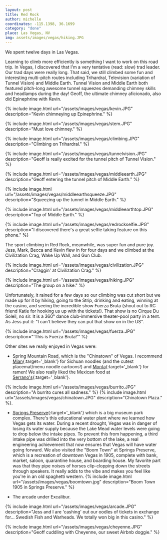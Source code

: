 ```yaml
---
layout: post
title: Red Rock
author: michelle
coordinates: -115.1398, 36.1699
category: "done"
place: Las Vegas, NV
img: assets/images/vegas/hiking.JPG
---
```


We spent twelve days in Las Vegas.

Learning to climb more efficiently is something I want to work on this road trip. In Vegas, I discovered that I'm a very tentative (read: slow) trad leader. Our trad days were really long. That said, we still climbed some fun and interesting multi-pitch routes including Trihardral, Television (variation of Tunnel Vision) and Middle Earth. Tunnel Vision and Middle Earth both featured pitch-long awesome tunnel squeezes demanding chimney skills and headlamps during the day! Geoff, the ultimate chimney aficionado, also did Epinephrine with Kevin.

{% include image.html url="/assets/images/vegas/kevin.JPG" description="Kevin chimneying up Epinephrine." %}

{% include image.html url="/assets/images/vegas/stem.JPG" description="Must love chimney." %}

{% include image.html url="/assets/images/vegas/climbing.JPG" description="Climbing on Trihardral." %}

{% include image.html url="/assets/images/vegas/tunnelvision.JPG" description="Geoff is really excited for the tunnel pitch of Tunnel Vision." %}

{% include image.html url="/assets/images/vegas/middleearth.JPG" description="Geoff entering the tunnel pitch of Middle Earth." %}

{% include image.html url="/assets/images/vegas/middleearthsqueeze.JPG" description="Squeezing up the tunnel in Middle Earth." %}

{% include image.html url="/assets/images/vegas/middleearthtop.JPG" description="Top of Middle Earth." %}

{% include image.html url="/assets/images/vegas/redrockselfie.JPG" description="I discovered there's a great selfie taking feature on this phone." %}

The sport climbing in Red Rock, meanwhile, was super fun and pure joy. Jess, Mark, Becca and Kevin flew in for four days and we climbed at the Civilization Crag, Wake Up Wall, and Gun Club.

{% include image.html url="/assets/images/vegas/civilization.JPG" description="Craggin' at Civilization Crag." %}

{% include image.html url="/assets/images/vegas/hiking.JPG" description="The group on a hike." %}

Unfortunately, it rained for a few days so our climbing was cut short but we made up for it by hiking, going to the Strip, drinking and eating, winning at the casino, and seeing the incredible show Fuerza Bruta (shout out to RC friend Katie for hooking us up with the tickets!). That show is no Cirque Du Soleil, no sir. It is a 360° dance club-immersive theater-pool party in a tent. As Jess put it: "I can't believe they can put that show on in the US".

{% include image.html url="/assets/images/vegas/fuerza.JPG" description="'This is Fuerza Bruta!'" %}

Other sites we really enjoyed in Vegas were:
- Spring Mountain Road, which is the "Chinatown" of Vegas. I recommend [Mian](https://www.yelp.com/biz/mian-sichuan-noodles-las-vegas-9?osq=mian+vegas){:target='_blank'} for Sichuan noodles (and the cutest placemat/menu noodle cartoons!) and [Monta](https://www.yelp.com/biz/monta-japanese-noodle-house-las-vegas){:target='_blank'} for ramen! We also really liked the Mexican food at [Serrano's](https://www.yelp.com/biz/serranos-mexican-restaurant-las-vegas){:target='_blank'}.

{% include image.html url="/assets/images/vegas/burrito.JPG" description="A burrito cures all sadness." %}
{% include image.html url="/assets/images/vegas/chinatown.JPG" description="Chinatown Plaza." %}.
- [Springs Preserve](https://www.springspreserve.org/){:target='_blank'} which is a big museum park complex. There's this educational water plant where we learned how Vegas gets its water. During a recent drought, Vegas was in danger of losing its water supply because the Lake Mead water levels were going to drop below the intake pipes. To prevent this from happening, a third intake pipe was drilled into the very bottom of the lake, a real engineering achievement that now ensures that Vegas will have water going forward. We also visited the "Boom Town" at Springs Preserve, which is a recreation of downtown Vegas in 1905, complete with bank, market, saloon, quarantine house, and boarding house. My favorite part was that they pipe noises of horses clip-clopping down the streets through speakers. It really adds to the vibe and makes you feel like you're in an old spaghetti western.
{% include image.html url="/assets/images/vegas/boomtown.jpg" description="Boom Town 1905 in Springs Preserve." %}

- The arcade under Excalibur.

{% include image.html url="/assets/images/vegas/arcade.JPG" description="Jess and I are 'cashing' out our oodles of tickets in exchange for... Swedish Fish and Warheads. We totally won big in this casino." %}

{% include image.html url="/assets/images/vegas/cheyenne.JPG" description="Geoff cuddling with Cheyenne, our sweet Airbnb doggie." %}